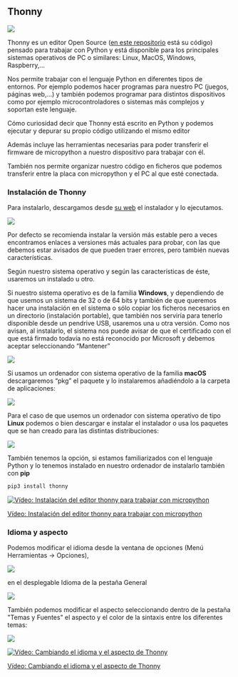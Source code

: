 ## Thonny

![](./images/thonny_microython.png)

Thonny es un editor Open Source ([en este repositorio](https://github.com/thonny/thonny) está su código) pensado para trabajar con Python y está disponible para los principales sistemas operativos de PC o similares: Linux, MacOS, Windows, Raspberry,...

Nos permite trabajar con el lenguaje Python en diferentes tipos de entornos. Por ejemplo podemos hacer programas para nuestro PC (juegos, páginas web,...) y también podemos programar para distintos dispositivos como por ejemplo microcontroladores o sistemas más complejos y soportan este lenguaje.

Cómo curiosidad decir que Thonny está escrito en Python y podemos ejecutar y depurar su propio código utilizando el mismo editor

Además incluye las herramientas necesarias para poder transferir el firmware de micropython a nuestro dispositivo para trabajar con él.

También nos permite organizar nuestro código en ficheros que podemos transferir entre la placa con micropython y el PC al que esté conectada.


### Instalación de Thonny

Para instalarlo, descargamos desde [su web](https://thonny.org) el instalador y lo ejecutamos.

![](./images/Thonny-install.png)

Por defecto se recomienda instalar la versión más estable pero a veces encontramos enlaces a versiones más actuales para probar, con las que debemos estar avisados de que pueden traer errores, pero también nuevas características.

Según nuestro sistema operativo y según las características de éste, usaremos un instalado u otro.

Si nuestro sistema operativo es de la familia **Windows**, y dependiendo de que usemos un sistema de 32 o de 64 bits y también de que queremos hacer una instalación en el sistema o sólo copiar los ficheros necesarios en un directorio (instalación portable), que también nos serviría para tenerlo disponible desde un pendrive USB, usaremos una u otra versión.
Como nos avisan, al instalarlo, el sistema nos puede avisar de que el certificado con el que está firmado todavía no está reconocido por Microsoft y debemos aceptar seleccionando “Mantener”

![](./images/thonny-install-windows.png)

Si usamos un ordenador con sistema operativo de la familia **macOS** descargaremos “pkg” el paquete y lo instalaremos añadiéndolo a la carpeta de aplicaciones:

![](./images/thonny-install-macOS.png)

Para el caso de que usemos un ordenador con sistema operativo de tipo **Linux** podemos o bien descargar e instalar el instalador o usa los paquetes que se han creado para las distintas distribuciones:

![](./images/thonny-install-linux.png)

También tenemos la opción, si estamos familiarizados con el lenguaje Python y lo tenemos instalado en nuestro ordenador de instalarlo también con **pip**

```sh
pip3 install thonny
```

[![Vídeo: Instalación del editor thonny para trabajar con micropython](https://img.youtube.com/vi/Y0AMEYzImNQ/0.jpg)](https://drive.google.com/file/d/1MzPOHE7vCj482CQhV7m7ZcZ99B-jWzUN/view?usp=sharing)

[Vídeo: Instalación del editor thonny para trabajar con micropython](https://drive.google.com/file/d/1MzPOHE7vCj482CQhV7m7ZcZ99B-jWzUN/view?usp=sharing)


### Idioma y aspecto

Podemos modificar el idioma desde la ventana de opciones (Menú Herramientas -> Opciones), 

![](./images/Thonny_opciones.png)

en el desplegable Idioma de la pestaña General

![](./images/Thonny_opcione_general.png)

También podemos modificar el aspecto seleccionando dentro de la pestaña "Temas y Fuentes" el aspecto y el color de la sintaxis entre los diferentes temas:

![](./images/thonny_tema.png)

[![Vídeo: Cambiando el  idioma y el aspecto de Thonny](https://img.youtube.com/vi/KD9TczjAtrg/0.jpg)](https://drive.google.com/file/d/1Cm3jT0t02wbxcsdSlMpNwhWpcaQ02BM-/view?usp=sharing)

[Vídeo: Cambiando el  idioma y el aspecto de Thonny](https://drive.google.com/file/d/1Cm3jT0t02wbxcsdSlMpNwhWpcaQ02BM-/view?usp=sharing)
